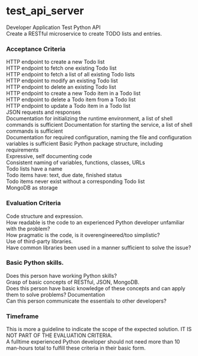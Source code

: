 # test_api_server

Developer Application Test Python API  
Create a RESTful microservice to create TODO lists and entries.  
### Acceptance Criteria  
HTTP endpoint to create a new Todo list  
HTTP endpoint to fetch one existing Todo list  
HTTP endpoint to fetch a list of all existing Todo lists  
HTTP endpoint to modify an existing Todo list  
HTTP endpoint to delete an existing Todo list  
HTTP endpoint to create a new Todo item in a Todo list  
HTTP endpoint to delete a Todo item from a Todo list  
HTTP endpoint to update a Todo item in a Todo list  
JSON requests and responses  
Documentation for initializing the runtime environment, a list of shell commands is sufficient Documentation for starting the service, a list of shell commands is sufficient  
Documentation for required configuration, naming the file and configuration variables is sufficient Basic Python package structure, including requirements  
Expressive, self documenting code  
Consistent naming of variables, functions, classes, URLs  
Todo lists have a name  
Todo items have: text, due date, finished status  
Todo items never exist without a corresponding Todo list  
MongoDB as storage  
### Evaluation Criteria  
Code structure and expression.  
How readable is the code to an experienced Python developer unfamiliar with the problem?  
How pragmatic is the code, is it overengineered/too simplistic?  
Use of third-party libraries.  
Have common libraries been used in a manner sufficient to solve the issue?  
### Basic Python skills.  
Does this person have working Python skills?  
Grasp of basic concepts of RESTful, JSON, MongoDB.  
Does this person have basic knowledge of these concepts and can apply them to solve problems? Documentation  
Can this person communicate the essentials to other developers?  
### Timeframe  
This is more a guideline to indicate the scope of the expected solution. IT IS NOT PART OF THE EVALUATION CRITERIA.  
A fulltime experienced Python developer should not need more than 10 man-hours total to fulfill these criteria in their basic form.  
